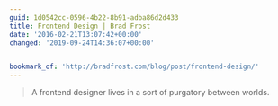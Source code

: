 ```yaml
---
guid: 1d0542cc-0596-4b22-8b91-adba86d2d433
title: Frontend Design | Brad Frost
date: '2016-02-21T13:07:42+00:00'
changed: '2019-09-24T14:36:07+00:00'


bookmark_of: 'http://bradfrost.com/blog/post/frontend-design/'
---
```



<blockquote>A frontend designer lives in a sort of purgatory between worlds.</blockquote>
